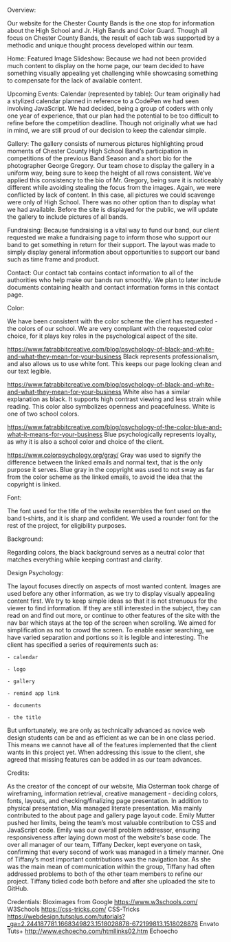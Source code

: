 Overview:

Our website for the Chester County Bands is the one stop for information about the High School and Jr. High Bands and Color Guard. Though all focus on Chester County Bands, the result of each tab was supported by a methodic and unique thought process developed within our team.


Home: Featured Image Slideshow:
Because we had not been provided much content to display on the home page, our team decided to have something visually appealing yet challenging while showcasing something to compensate for the lack of available content.

Upcoming Events: Calendar (represented by table):
Our team originally had a stylized calendar planned in reference to a CodePen we had seen involving JavaScript. We had decided, being a group of coders with only one year of experience, that our plan had the potential to be too difficult to refine before the competition deadline. Though not originally what we had in mind, we are still proud of our decision to keep the calendar simple.

Gallery:
The gallery consists of numerous pictures highlighting proud moments of Chester County High School Band’s participation in competitions of the previous Band Season and a short bio for the photographer George Gregory. Our team chose to display the gallery in a uniform way, being sure to keep the height of all rows consistent. We’ve applied this consistency to the bio of Mr. Gregory, being sure it is noticeably different while avoiding stealing the focus from the images. Again, we were conflicted by lack of content. In this case, all pictures we could scavenge were only of High School. There was no other option than to display what we had available. Before the site is displayed for the public, we will update the gallery to include pictures of all bands.

Fundraising:
Because fundraising is a vital way to fund our band, our client requested we make a fundraising page to inform those who support our band to get something in return for their support. The layout was made to simply display general information about opportunities to support our band such as time frame and product.

Contact:
Our contact tab contains contact information to all of the authorities who help make our bands run smoothly. We plan to later include documents containing health and contact information forms in this contact page.
 
Color:


We have been consistent with the color scheme the client has requested - the colors of our school. We are very compliant with the requested color choice, for it plays key roles in the psychological aspect of the site.

 https://www.fatrabbitcreative.com/blog/psychology-of-black-and-white-and-what-they-mean-for-your-business Black represents professionalism, and also allows us to use white font. This keeps our page looking clean and our text legible.
 
https://www.fatrabbitcreative.com/blog/psychology-of-black-and-white-and-what-they-mean-for-your-business White also has a similar explanation as black. It supports high contrast viewing and less strain while reading. This color also symbolizes openness and peacefulness. White is one of two school colors.

https://www.fatrabbitcreative.com/blog/psychology-of-the-color-blue-and-what-it-means-for-your-business Blue psychologically represents loyalty, as why it is also a school color and choice of the client.

https://www.colorpsychology.org/gray/ Gray was used to signify the difference between the linked emails and normal text, that is the only purpose it serves. Blue gray in the copyright was used to not sway as far from the color scheme as the linked emails, to avoid the idea that the copyright is linked.


Font:


The font used for the title of the website resembles the font used on the band t-shirts, and it is sharp and confident. We used a rounder font for the rest of the project, for eligibility purposes.


Background:


Regarding colors, the black background serves as a neutral color that matches everything while keeping contrast and clarity.


Design Psychology:


The layout focuses directly on aspects of most wanted content. Images are used before any other information, as we try to display visually appealing content first. We try to keep simple ideas so that it is not strenuous for the viewer to find information. If they are still interested in the subject, they can read on and find out more, or continue to other features of the site with the nav bar which stays at the top of the screen when scrolling. We aimed for simplification as not to crowd the screen. To enable easier searching, we have varied separation and portions so it is legible and interesting. The client has specified a series of requirements such as:

	- calendar
	
	- logo
	
	- gallery
	
	- remind app link
	
	- documents
	
	- the title
	
	
But unfortunately, we are only as technically advanced as novice web design students can be and as efficient as we can be in one class period. This means we cannot have all of the features implemented that the client wants in this project yet. When addressing this issue to the client, she agreed that missing features can be added in as our team advances.

Credits:


As the creator of the concept of our website, Mia Osterman took charge of wireframing, information retrieval, creative management - deciding colors, fonts, layouts, and checking/finalizing page presentation. In addition to physical presentation, Mia managed literate presentation. Mia mainly contributed to the about page and gallery page layout code.
Emily Mutter pushed her limits, being the team’s most valuable contribution to CSS and JavaScript code. Emily was our overall problem addressor, ensuring responsiveness after laying down most of the website's base code.
The over all manager of our team, Tiffany Decker, kept everyone on task, confirming that every second of work was managed in a timely manner. One of Tiffany’s most important contributions was the navigation bar. As she was the main mean of communication within the group, Tiffany had often addressed problems to both of the other team members to refine our project. Tiffany tidied code both before and after she uploaded the site to GitHub.

Credentials:
Bloximages from Google
https://www.w3schools.com/ W3Schools
https://css-tricks.com/ CSS-Tricks
https://webdesign.tutsplus.com/tutorials?_ga=2.244187781.1668349823.1518028878-672199813.1518028878 Envato Tuts+
http://www.echoecho.com/htmllinks02.htm Echoecho
